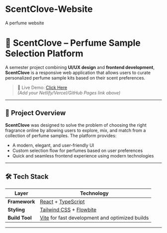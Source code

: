 # ScentClove-Website
A perfume website
# 🌸 ScentClove – Perfume Sample Selection Platform

A semester project combining **UI/UX design** and **frontend development**, **ScentClove** is a responsive web application that allows users to curate personalized perfume sample kits based on their scent preferences.

> 🎯 Live Demo: [Click Here]((https://scentclove-try-perfume-samples.netlify.app/))  
> *(Add your Netlify/Vercel/GitHub Pages link above)*

---

## 🧩 Project Overview

**ScentClove** was designed to solve the problem of choosing the right fragrance online by allowing users to explore, mix, and match from a collection of perfume samples. The platform provides:

- A modern, elegant, and user-friendly UI
- Custom selection flow for perfumes based on user preferences
- Quick and seamless frontend experience using modern technologies

---

## 🛠 Tech Stack

| Layer     | Technology |
|-----------|------------|
| **Framework** | [React](https://react.dev/) + [TypeScript](https://www.typescriptlang.org/) |
| **Styling**   | [Tailwind CSS](https://tailwindcss.com/) + [Flowbite](https://flowbite.com/) |
| **Build Tool**| [Vite](https://vitejs.dev/) for fast development and optimized builds |

---

